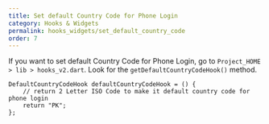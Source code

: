```yaml
---
title: Set default Country Code for Phone Login
category: Hooks & Widgets
permalink: hooks_widgets/set_default_country_code
order: 7
---
```


If you want to set default Country Code for Phone Login, go to `Project_HOME  > lib > hooks_v2.dart`. Look for the `getDefaultCountryCodeHook()` method.

```
DefaultCountryCodeHook defaultCountryCodeHook = () {
    // return 2 Letter ISO Code to make it default country code for phone login
    return "PK";
};
```

